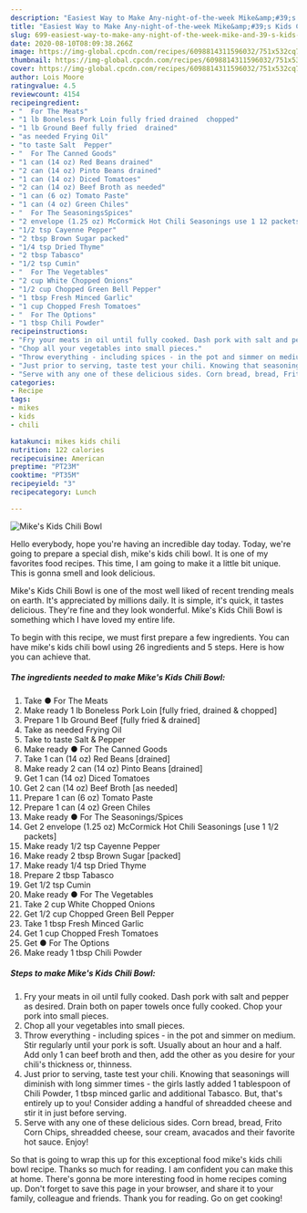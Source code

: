 ```yaml
---
description: "Easiest Way to Make Any-night-of-the-week Mike&amp;#39;s Kids Chili Bowl"
title: "Easiest Way to Make Any-night-of-the-week Mike&amp;#39;s Kids Chili Bowl"
slug: 699-easiest-way-to-make-any-night-of-the-week-mike-and-39-s-kids-chili-bowl
date: 2020-08-10T08:09:38.266Z
image: https://img-global.cpcdn.com/recipes/6098814311596032/751x532cq70/mikes-kids-chili-bowl-recipe-main-photo.jpg
thumbnail: https://img-global.cpcdn.com/recipes/6098814311596032/751x532cq70/mikes-kids-chili-bowl-recipe-main-photo.jpg
cover: https://img-global.cpcdn.com/recipes/6098814311596032/751x532cq70/mikes-kids-chili-bowl-recipe-main-photo.jpg
author: Lois Moore
ratingvalue: 4.5
reviewcount: 4154
recipeingredient:
- "  For The Meats"
- "1 lb Boneless Pork Loin fully fried drained  chopped"
- "1 lb Ground Beef fully fried  drained"
- "as needed Frying Oil"
- "to taste Salt  Pepper"
- "  For The Canned Goods"
- "1 can (14 oz) Red Beans drained"
- "2 can (14 oz) Pinto Beans drained"
- "1 can (14 oz) Diced Tomatoes"
- "2 can (14 oz) Beef Broth as needed"
- "1 can (6 oz) Tomato Paste"
- "1 can (4 oz) Green Chiles"
- "  For The SeasoningsSpices"
- "2 envelope (1.25 oz) McCormick Hot Chili Seasonings use 1 12 packets"
- "1/2 tsp Cayenne Pepper"
- "2 tbsp Brown Sugar packed"
- "1/4 tsp Dried Thyme"
- "2 tbsp Tabasco"
- "1/2 tsp Cumin"
- "  For The Vegetables"
- "2 cup White Chopped Onions"
- "1/2 cup Chopped Green Bell Pepper"
- "1 tbsp Fresh Minced Garlic"
- "1 cup Chopped Fresh Tomatoes"
- "  For The Options"
- "1 tbsp Chili Powder"
recipeinstructions:
- "Fry your meats in oil until fully cooked. Dash pork with salt and pepper as desired. Drain both on paper towels once fully cooked. Chop your pork into small pieces."
- "Chop all your vegetables into small pieces."
- "Throw everything - including spices - in the pot and simmer on medium. Stir regularly until your pork is soft. Usually about an hour and a half. Add only 1 can beef broth and then, add the other as you desire for your chili&#39;s thickness or, thinness."
- "Just prior to serving, taste test your chili. Knowing that seasonings will diminish with long simmer times - the girls lastly added 1 tablespoon of Chili Powder, 1 tbsp minced garlic and additional Tabasco. But, that&#39;s entirely up to you! Consider adding a handful of shreadded cheese and stir it in just before serving."
- "Serve with any one of these delicious sides. Corn bread, bread, Frito Corn Chips, shreadded cheese, sour cream, avacados and their favorite hot sauce. Enjoy!"
categories:
- Recipe
tags:
- mikes
- kids
- chili

katakunci: mikes kids chili 
nutrition: 122 calories
recipecuisine: American
preptime: "PT23M"
cooktime: "PT35M"
recipeyield: "3"
recipecategory: Lunch

---
```



![Mike&#39;s Kids Chili Bowl](https://img-global.cpcdn.com/recipes/6098814311596032/751x532cq70/mikes-kids-chili-bowl-recipe-main-photo.jpg)

Hello everybody, hope you're having an incredible day today. Today, we're going to prepare a special dish, mike&#39;s kids chili bowl. It is one of my favorites food recipes. This time, I am going to make it a little bit unique. This is gonna smell and look delicious.

Mike&#39;s Kids Chili Bowl is one of the most well liked of recent trending meals on earth. It's appreciated by millions daily. It is simple, it's quick, it tastes delicious. They're fine and they look wonderful. Mike&#39;s Kids Chili Bowl is something which I have loved my entire life.




To begin with this recipe, we must first prepare a few ingredients. You can have mike&#39;s kids chili bowl using 26 ingredients and 5 steps. Here is how you can achieve that.

<!--inarticleads1-->

##### The ingredients needed to make Mike&#39;s Kids Chili Bowl:

1. Take  ● For The Meats
1. Make ready 1 lb Boneless Pork Loin [fully fried, drained &amp; chopped]
1. Prepare 1 lb Ground Beef [fully fried &amp; drained]
1. Take as needed Frying Oil
1. Take to taste Salt &amp; Pepper
1. Make ready  ● For The Canned Goods
1. Take 1 can (14 oz) Red Beans [drained]
1. Make ready 2 can (14 oz) Pinto Beans [drained]
1. Get 1 can (14 oz) Diced Tomatoes
1. Get 2 can (14 oz) Beef Broth [as needed]
1. Prepare 1 can (6 oz) Tomato Paste
1. Prepare 1 can (4 oz) Green Chiles
1. Make ready  ● For The Seasonings/Spices
1. Get 2 envelope (1.25 oz) McCormick Hot Chili Seasonings [use 1 1/2 packets]
1. Make ready 1/2 tsp Cayenne Pepper
1. Make ready 2 tbsp Brown Sugar [packed]
1. Make ready 1/4 tsp Dried Thyme
1. Prepare 2 tbsp Tabasco
1. Get 1/2 tsp Cumin
1. Make ready  ● For The Vegetables
1. Take 2 cup White Chopped Onions
1. Get 1/2 cup Chopped Green Bell Pepper
1. Take 1 tbsp Fresh Minced Garlic
1. Get 1 cup Chopped Fresh Tomatoes
1. Get  ● For The Options
1. Make ready 1 tbsp Chili Powder




<!--inarticleads2-->

##### Steps to make Mike&#39;s Kids Chili Bowl:

1. Fry your meats in oil until fully cooked. Dash pork with salt and pepper as desired. Drain both on paper towels once fully cooked. Chop your pork into small pieces.
1. Chop all your vegetables into small pieces.
1. Throw everything - including spices - in the pot and simmer on medium. Stir regularly until your pork is soft. Usually about an hour and a half. Add only 1 can beef broth and then, add the other as you desire for your chili&#39;s thickness or, thinness.
1. Just prior to serving, taste test your chili. Knowing that seasonings will diminish with long simmer times - the girls lastly added 1 tablespoon of Chili Powder, 1 tbsp minced garlic and additional Tabasco. But, that&#39;s entirely up to you! Consider adding a handful of shreadded cheese and stir it in just before serving.
1. Serve with any one of these delicious sides. Corn bread, bread, Frito Corn Chips, shreadded cheese, sour cream, avacados and their favorite hot sauce. Enjoy!




So that is going to wrap this up for this exceptional food mike&#39;s kids chili bowl recipe. Thanks so much for reading. I am confident you can make this at home. There's gonna be more interesting food in home recipes coming up. Don't forget to save this page in your browser, and share it to your family, colleague and friends. Thank you for reading. Go on get cooking!
